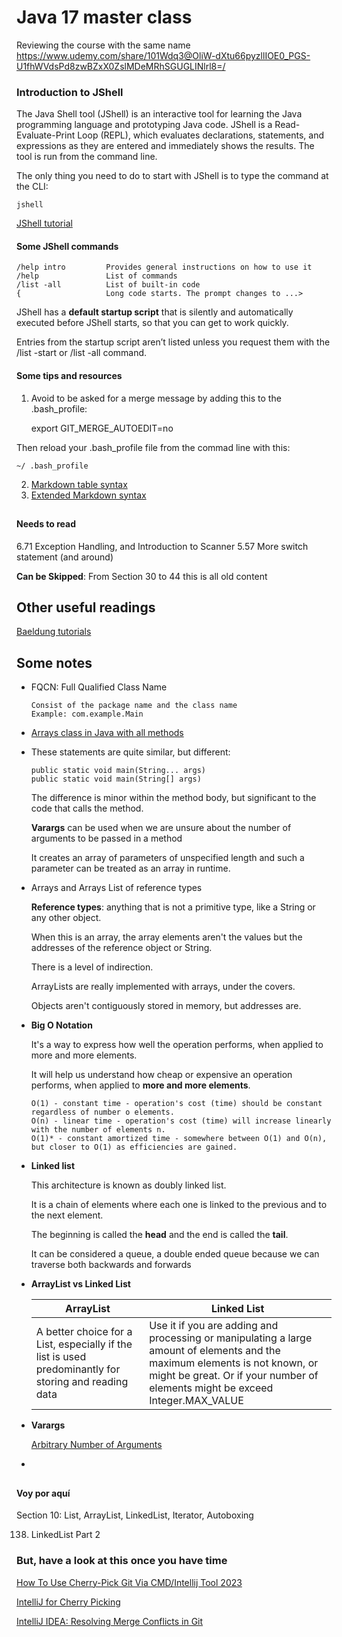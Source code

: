 # Java 17 master class #

Reviewing the course with the same name
https://www.udemy.com/share/101Wdq3@OliW-dXtu66pyzllIOE0_PGS-U1fhWVdsPd8zwBZxX0ZslMDeMRhSGUGLINlrl8=/


### Introduction to JShell ###

The Java Shell tool (JShell) is an interactive tool for learning the Java programming
language and prototyping Java code. JShell is a Read-Evaluate-Print Loop (REPL),
which evaluates declarations, statements, and expressions as they are entered and
immediately shows the results. The tool is run from the command line.

The only thing you need to do to start with JShell is to type the command at the CLI:
```
jshell
```
[JShell tutorial](https://examples.javacodegeeks.com/java-development/core-java/java-9-jshell-tutorial/)

#### Some JShell commands ####
```
/help intro         Provides general instructions on how to use it
/help               List of commands
/list -all          List of built-in code
{                   Long code starts. The prompt changes to ...>
```
JShell has a **default startup script** that is silently and automatically executed before JShell starts, so that you can get to work quickly. 

Entries from the startup script aren’t listed unless you request them with the /list -start or /list -all command.

#### Some tips and resources ####

1. Avoid to be asked for a merge message by adding this to the .bash_profile:
    
    export GIT_MERGE_AUTOEDIT=no

Then reload your .bash_profile file from the commad line with this:

    ~/ .bash_profile

2. [Markdown table syntax](https://www.tablesgenerator.com/markdown_tables#:~:text=As%20the%20official%20Markdown%20documentation%20states%2C%20Markdown%20does,which%20provide%20additional%20syntax%20for%20creating%20simple%20tables.)
3. [Extended Markdown syntax](https://www.markdownguide.org/extended-syntax/#tables)
##
#### Needs to read ####
6.71 Exception Handling, and Introduction to Scanner
5.57 More switch statement      (and around)

**Can be Skipped**: From Section 30 to 44 this is all old content
##


## Other useful readings ##

[Baeldung tutorials](https://github.com/eugenp/tutorials/tree/master)

## Some notes ##
* FQCN: Full Qualified Class Name

      Consist of the package name and the class name
      Example: com.example.Main

* [Arrays class in Java with all methods](https://docs.oracle.com/javase/8/docs/api/java/util/Arrays.html)


* These statements are quite similar, but different:

      public static void main(String... args)
      public static void main(String[] args)
  
  The difference is minor within the method body, but significant to the code that calls the method.
  
  **Varargs** can be used when we are unsure about the number of arguments to be passed in a method
  
  It creates an array of parameters of unspecified length and such a parameter can be treated as an array in runtime.


* Arrays and Arrays List of reference types

  **Reference types**: anything that is not a primitive type, like a String or any other object.

  When this is an array, the array elements aren't the values
  but the addresses of the reference object or String.
  
  There is a level of indirection.

  ArrayLists are really implemented with arrays, under the covers.

  Objects aren't contiguously stored in memory, but addresses are.


* **Big O Notation**

  It's a way to express how well the operation performs, when applied to more and more elements.
  
  It will help us understand how cheap or expensive an operation performs, when applied to **more and more elements**.

      O(1) - constant time - operation's cost (time) should be constant regardless of number o elements.
      O(n) - linear time - operation's cost (time) will increase linearly with the number of elements n.
      O(1)* - constant amortized time - somewhere between O(1) and O(n), but closer to O(1) as efficiencies are gained.

* **Linked list**
  
  This architecture is known as doubly linked list.
  
  It is a chain of elements where each one is linked to the previous and to the next element.
  
  The beginning is called the **head** and the end is called the **tail**.
  
  It can be considered a queue, a double ended queue because we can traverse both backwards and forwards

* **ArrayList vs Linked List**

  | ArrayList                                                                                             | Linked List                                                                                                                                                                                                  |
  |-------------------------------------------------------------------------------------------------------|--------------------------------------------------------------------------------------------------------------------------------------------------------------------------------------------------------------|
  | A better choice for a List, especially if the list is used predominantly for storing and reading data | Use it if you are adding and processing or manipulating a large amount of elements and the maximum elements is not known, or might be great. Or if your number of elements might be exceed Integer.MAX_VALUE |

* **Varargs**

    [Arbitrary Number of Arguments](https://docs.oracle.com/javase/tutorial/java/javaOO/arguments.html)

* 



##
#### Voy por aquí ####

Section 10: List, ArrayList, LinkedList, Iterator, Autoboxing

138. LinkedList Part 2

### But, have a look at this once you have time ###

[How To Use Cherry-Pick Git Via CMD/Intellij Tool 2023](https://www.bing.com/videos/riverview/relatedvideo?q=intellij%20tutorial%20cherry-pick&mid=20A2049D273AA51223A920A2049D273AA51223A9&ajaxhist=0)

[ IntelliJ for Cherry Picking](https://www.bing.com/videos/riverview/relatedvideo?&q=intellij+tutorial+cherry-pick&&mid=55C5579BEF377FE9AFCD55C5579BEF377FE9AFCD&&FORM=VRDGAR)

[IntelliJ IDEA: Resolving Merge Conflicts in Git](https://www.bing.com/videos/riverview/relatedvideo?q=intellij%20tutorial%20resolving%20conflicts&mid=1CC30B875C22BFBF0B501CC30B875C22BFBF0B50&ajaxhist=0)



